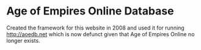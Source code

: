# Age of Empires Online Database
Created the framework for this website in 2008 and used it for running http://aoedb.net which is now defunct given that Age of Empires Online no longer exists.

